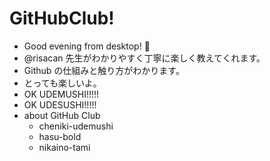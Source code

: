 # GitHubClub!
- Good evening from desktop! 🌃
- @risacan 先生がわかりやすく丁寧に楽しく教えてくれます。
- Github の仕組みと触り方がわかります。
- とっても楽しいよ。
- OK UDEMUSHI!!!!!
- OK UDESUSHI!!!!!
- about GitHub Club
  - cheniki-udemushi
  - hasu-bold
  - nikaino-tami
